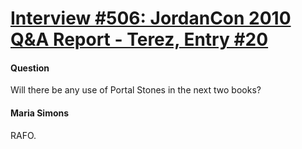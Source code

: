 # [Interview #506: JordanCon 2010 Q&A Report - Terez, Entry #20](https://www.theoryland.com/intvmain.php?i=506#20)

#### Question

Will there be any use of Portal Stones in the next two books?

#### Maria Simons

RAFO.

